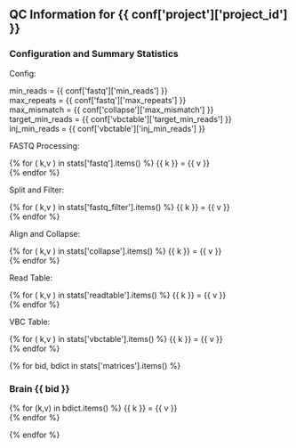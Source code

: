 
## QC Information for {{ conf['project']['project_id'] }}

### Configuration and Summary Statistics

Config:

min_reads = {{ conf['fastq']['min_reads'] }}  
max_repeats = {{ conf['fastq']['max_repeats'] }}  
max_mismatch = {{ conf['collapse']['max_mismatch'] }}  
target_min_reads = {{ conf['vbctable']['target_min_reads'] }}  
inj_min_reads = {{ conf['vbctable']['inj_min_reads'] }}  

FASTQ Processing:

{% for ( k,v ) in stats['fastq'].items() %}
  {{ k }}  = {{ v }}  
{% endfor %}

Split and Filter:

{% for ( k,v ) in stats['fastq_filter'].items() %}
  {{ k }}  = {{ v }}  
{% endfor %}

Align and Collapse:

{% for ( k,v ) in stats['collapse'].items() %}
  {{ k }}  = {{ v }}  
{% endfor %}

Read Table:

{% for ( k,v ) in stats['readtable'].items() %}
  {{ k }}  = {{ v }}  
{% endfor %}

VBC Table:

{% for ( k,v ) in stats['vbctable'].items() %}
  {{ k }}  = {{ v }}  
{% endfor %}

{% for bid, bdict in stats['matrices'].items() %}
### Brain {{ bid }}

{% for (k,v) in bdict.items() %}
{{ k }}  = {{ v }}  
{% endfor %}

{% endfor %}